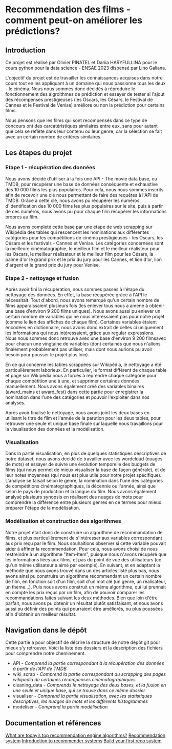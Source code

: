 # Recommendation des films - comment peut-on améliorer les prédictions? 

## Introduction 
Ce projet est réalisé par Olivier PINATEL et Dariia HARYFULLINA pour le cours python pour la data science - ENSAE 2023 dispensé par Lino Galiana. 

L'objectif du projet est de travailler les connaissances acquises dans notre cours tout en les appliquant à un domaine qui nous passionne tous les deux - le cinéma. Nous nous sommes donc décidés à réproduire le fonctionnement des algroithmes de prédiction et essayer de tester si l'ajout des récompenses prestigieuses (les Oscars, les Césars, le Festival de Cannes et le Festival de Venise) améliore ou non la prédiction pour certains films. 

Nous pensons que les films qui sont recompensés dans ce type de concours ont des carcatéristiques similaires entre eux, sans pour autant que cela se reflète dans leur contenu ou leur genre, car la sélection se fait avec un certain nombre de critères similaires.

## Les étapes du projet 
### Etape 1 - récupération des données 
Nous avons décidé d'utiliser à la fois une API - The movie data base, ou TMDB, pour récupérer une base de données conséquente et exhaustive des 10 000 films les plus populaires. Pour cela, nous nous sommes inscrits afin de recevoir une clé nous permettant de faire des requêtes à l'API de TMDB. Grâce à cette clé, nous avons pu récupérer les numéros d'identification des 10 000 films les plus populaires sur le site, puis à partir de ces numéros, nous avons pu pour chaque film récupérer les informations propres au film. 

Nous avons completé cette base par une étape de web scrapping sur Wikipédia des tables qui rescencent les nominations aux différentes catégories pour les compétitions de cinéma prestigieuses - les Oscars, les Césars et les festivals - Cannes et Venise. Les catégories concernées sont la meilleure cinématographie, le meilleur film et le meilleur réalisteur pour les Oscars, le meilleur réalisateur et le meilleur film pour les Césars, la palme d'or le grand prix et le prix du jury pour les Cannes, et lion d'or, lion d'argent et le grand prix du jury pour Venise. 

### Etape 2 - nettoyage et fusion 
Après avoir fini la récupération, nous sommes passés à l'étape du nettoyage des données. En effet, la base récupérée grâce à l'API le nécessitait. Tout d'abord, nous avons remarqué qu'un certain nombre de films apparaissaient plusieurs fois (les enlever tous nous a amené à obtenir une base d'environ 9 200 films uniques). Nous avons aussi pu enlever un certain nombre de variables qui ne nous intéressaient pas pour notre projet (comme le lien des affiches de chaque film). Certaines variables étaient encodées en dictionnaire, nous avons donc extrait de celles ci uniquement les informations qui nous intéressaient, grâce aux regular expressions. Nous nous sommes donc retrouvé avec une base d'environ 9 200 filmsavec pour chacun une vingtaine de variables (dont certaines que nous n'allons finalement probablement pas utiliser, mais dont nous aurions pu avoir besoin pour pousser le projet plus loin).

En ce qui concerne les tables scrappées sur Wikipédia, le nettoyage a été particulièrement laborieux. En particulier, le format différent de chaque table et page sur Wikipédia nous a forcés à reprendre chaque catégorie pour chaque compétition une à une, et supprimer certaines données manuellement. Nous avons également créé des variables binaires (award_mains et award_fest) dans cette partie pour enregistrer la nomination dans l'une des catégories et pouvoir l'exploiter dans nos analyses. 

Après avoir finalisé le nettoyage, nous avons joint les deux bases en utilisant le titre de film et l'année de la parution pour les deux tables, pour retrouver une seule et unique base finale sur laquelle nous travaillons pour la visualisation des données et la modélisation. 

### Visualisation 
Dans la partie visualisation, en plus de quelques statistiques descriptives de notre dataset, nous avons decidé de travailler avec les wordcloud (nuages de mots) et essayer de suivre une évolution temporelle des budgets de films (qui nous permet de mieux visualiser la base de façon générale), et de leur notes moyennes (qui nous est plus utile pour notre projet spécifique). L'analyse se faisait selon le genre, la nomination dans l'une des catégories de compétitions cinématographiques, la décennie ou l'année, ainsi que selon le pays de production et la langue du film. Nous avons également analysé plusieurs synopsis en réalisant des nuages de mots pour comprendre la différence entre plusieurs genres en ce termes pour mieux préparer l'étape de la modélisation. 

### Modélisation et construction des algorithmes 
Notre projet était donc de construire un algorithme de recommandation de films, et plus particulièrement de s'intéresser aux variables correspondant aux prix reçu par le film. Nous souhaitions observer si cette variable pouvait aider à affiner la recommendation. Pour cela, nous avons choisi de nous restreindre à un algorithme "Item-Item", puisque nous n'avons récupéré que les informations liées aux films, et pas du point de vue des utilisateurs (ce qu'un même utilisateur a aimé par exemple). En suivant, et en adaptant la méthode que nous avons trouvé dans un des articles listé plus bas, nous avons ainsi pu construire un algorithme recommendant un certain nombre de film, en fonction soit d'un film, soit d'un mot clé (un genre, un réalisateur, un thème...). Puis nous avons construit un même algorithme, qui lui prennait en compte les prix reçus par un film, afin de pouvoir comparer les recommandations faites suivant les deux méthodes. Bien que loin d'être parfait, nous avons pu obtenir un résultat plutôt satisfaisant, et nous avons aussi pu définir des points qui pourraient être améliorés, ou plus poussées afin d'obtenir un meilleur résultat.



## Navigation dans le dépôt 
Cette partie a pour objectif de décrire la structure de notre dépôt git pour mieux s'y retrouver. 
Voici la liste des dossiers et la description des fichiers pour comprendre notre cheminement. 
* API - *Comprend la partie correspondant à la récupération des données à partir de l'API de TMDB*
* wiki_scrap - *Comprend la partie correspondant au scrapping des pages wikipedia de certaines récompenses cinématographiques*
* cleaning_data - *Comprends le nettoyage des deux bases, et la fusion en une seule et unique base, qui se trouve dans ce même dossier*
* visualiser - *Comprend la partie visualisation, avec les statistiques descriptives, les nuages de mots et les différents histogrammes*
* modeliser - *Comprend la partie modélisation*


## Documentation et références 
[What are today’s top recommendation engine algorithms?](https://itnext.io/what-are-the-top-recommendation-engine-algorithms-used-nowadays-646f588ce639)
[Recommendation system](https://www.nvidia.com/en-us/glossary/data-science/recommendation-system/)
[Introduction to recommender systems](https://towardsdatascience.com/introduction-to-recommender-systems-6c66cf15ada)
[Build your first reco system](https://python.plainenglish.io/tmdb-streamlit-build-your-own-movie-recommendation-system-f2ffbca63d11)

